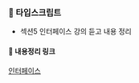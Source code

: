 ### 📘 타입스크립트
- 섹션5 인터페이스 강의 듣고 내용 정리
#### 🔗 내용정리 링크 
[인터페이스](https://velog.io/@fromzoo/%EC%9D%B8%ED%84%B0%ED%8E%98%EC%9D%B4%EC%8A%A4)
